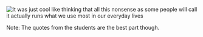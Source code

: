 ![It was just cool like thinking that all this nonsense as some people will call it actually runs what we use most in our everyday lives](images/ggd-gatherworkshops.012.jpg)

Note:
The quotes from the students are the best part though.